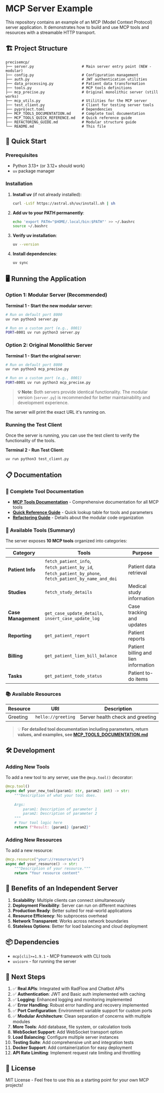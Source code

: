 # MCP Server Example

This repository contains an example of an MCP (Model Context Protocol) server application. It demonstrates how to build and use MCP tools and resources with a streamable HTTP transport.

## 🏗️ Project Structure

```
precisemcp/
├── server.py                      # Main server entry point (NEW - modular)
├── config.py                      # Configuration management
├── auth.py                        # JWT authentication utilities
├── data_processing.py             # Patient data transformation
├── tools.py                       # MCP tools definitions
├── mcp_precise.py                 # Original monolithic server (still works)
├── mcp_utils.py                   # Utilities for the MCP server
├── test_client.py                 # Client for testing server tools
├── pyproject.toml                 # Dependencies
├── MCP_TOOLS_DOCUMENTATION.md     # Complete tool documentation
├── MCP_TOOLS_QUICK_REFERENCE.md   # Quick reference guide
├── REFACTORING_GUIDE.md           # Modular structure guide
└── README.md                      # This file
```

## 🚀 Quick Start

### Prerequisites

- Python 3.13+ (or 3.12+ should work)
- `uv` package manager

### Installation

1. **Install uv** (if not already installed):
   ```bash
   curl -LsSf https://astral.sh/uv/install.sh | sh
   ```

2. **Add uv to your PATH permanently**:
   ```bash
   echo 'export PATH="$HOME/.local/bin:$PATH"' >> ~/.bashrc
   source ~/.bashrc
   ```

3. **Verify uv installation**:
   ```bash
   uv --version
   ```

4. **Install dependencies**:
   ```bash
   uv sync
   ```

## 🖥️ Running the Application

### **Option 1: Modular Server (Recommended)**

**Terminal 1 - Start the new modular server:**
```bash
# Run on default port 8000
uv run python3 server.py

# Run on a custom port (e.g., 8001)
PORT=8001 uv run python3 server.py
```

### **Option 2: Original Monolithic Server**

**Terminal 1 - Start the original server:**
```bash
# Run on default port 8000
uv run python3 mcp_precise.py

# Run on a custom port (e.g., 8001)
PORT=8001 uv run python3 mcp_precise.py
```

> **💡 Note**: Both servers provide identical functionality. The modular version (`server.py`) is recommended for better maintainability and development experience.

The server will print the exact URL it's running on.

### Running the Test Client

Once the server is running, you can use the test client to verify the functionality of the tools.

**Terminal 2 - Run Test Client:**
```bash
uv run python3 test_client.py
```

## 📋 Documentation

### 📖 Complete Tool Documentation
- **[MCP Tools Documentation](MCP_TOOLS_DOCUMENTATION.md)** - Comprehensive documentation for all MCP tools
- **[Quick Reference Guide](MCP_TOOLS_QUICK_REFERENCE.md)** - Quick lookup table for tools and parameters
- **[Refactoring Guide](REFACTORING_GUIDE.md)** - Details about the modular code organization

### 🔧 Available Tools (Summary)

The server exposes **10 MCP tools** organized into categories:

| Category | Tools | Purpose |
|----------|-------|---------|
| **Patient Info** | `fetch_patient_info`, `fetch_patient_by_id`, `fetch_patient_by_phone`, `fetch_patient_by_name_and_doi` | Patient data retrieval |
| **Studies** | `fetch_study_details` | Medical study information |
| **Case Management** | `get_case_update_details`, `insert_case_update_log` | Case tracking and updates |
| **Reporting** | `get_patient_report` | Patient reports |
| **Billing** | `get_patient_lien_bill_balance` | Patient billing and lien information |
| **Tasks** | `get_patient_todo_status` | Patient to-do items |

### 📚 Available Resources

| Resource | URI | Description |
|----------|-----|-------------|
| Greeting | `hello://greeting` | Server health check and greeting |

> 💡 **For detailed tool documentation including parameters, return values, and examples, see [MCP_TOOLS_DOCUMENTATION.md](MCP_TOOLS_DOCUMENTATION.md)**

## 🛠️ Development

### Adding New Tools

To add a new tool to any server, use the `@mcp.tool()` decorator:

```python
@mcp.tool()
async def your_new_tool(param1: str, param2: int) -> str:
    """Description of what your tool does.
    
    Args:
        param1: Description of parameter 1
        param2: Description of parameter 2
    """
    # Your tool logic here
    return f"Result: {param1} {param2}"
```

### Adding New Resources

To add a new resource:

```python
@mcp.resource("your://resource/uri")
async def your_resource() -> str:
    """Description of your resource."""
    return "Your resource content"
```

## 🌟 Benefits of an Independent Server

1. **Scalability**: Multiple clients can connect simultaneously
2. **Deployment Flexibility**: Server can run on different machines
3. **Production Ready**: Better suited for real-world applications
4. **Resource Efficiency**: No subprocess overhead
5. **Network Transparent**: Works across network boundaries
6. **Stateless Options**: Better for load balancing and cloud deployment

## 📦 Dependencies

- `mcp[cli]>=1.9.1` - MCP framework with CLI tools
- `uvicorn` - for running the server

## 🚀 Next Steps

1. ✅ **Real APIs**: Integrated with RadFlow and Chatbot APIs
2. ✅ **Authentication**: JWT and Basic auth implemented with caching
3. ✅ **Logging**: Enhanced logging and monitoring implemented
4. ✅ **Error Handling**: Robust error handling and recovery implemented
5. ✅ **Port Configuration**: Environment variable support for custom ports
6. ✅ **Modular Architecture**: Clean separation of concerns with multiple modules
7. **More Tools**: Add database, file system, or calculation tools
8. **WebSocket Support**: Add WebSocket transport option
9. **Load Balancing**: Configure multiple server instances
10. **Testing Suite**: Add comprehensive unit and integration tests
11. **Docker Support**: Add containerization for easy deployment
12. **API Rate Limiting**: Implement request rate limiting and throttling

## 📝 License

MIT License - Feel free to use this as a starting point for your own MCP projects!
